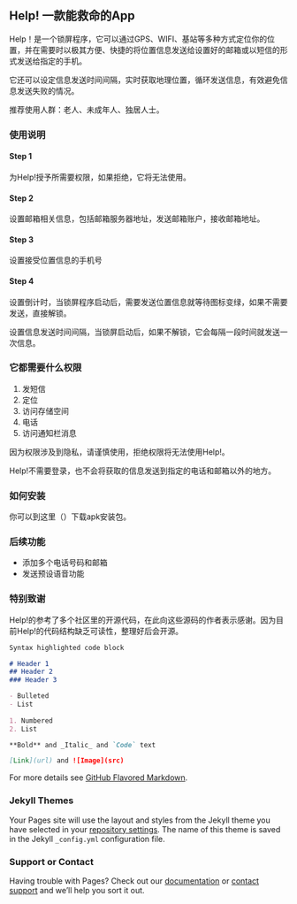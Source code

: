 ## Help! 一款能救命的App

Help！是一个锁屏程序，它可以通过GPS、WIFI、基站等多种方式定位你的位置，并在需要时以极其方便、快捷的将位置信息发送给设置好的邮箱或以短信的形式发送给指定的手机。

它还可以设定信息发送时间间隔，实时获取地理位置，循环发送信息，有效避免信息发送失败的情况。

推荐使用人群：老人、未成年人、独居人士。

### 使用说明

#### Step 1

为Help!授予所需要权限，如果拒绝，它将无法使用。

#### Step 2

设置邮箱相关信息，包括邮箱服务器地址，发送邮箱账户，接收邮箱地址。

#### Step 3

设置接受位置信息的手机号

#### Step 4

设置倒计时，当锁屏程序启动后，需要发送位置信息就等待图标变绿，如果不需要发送，直接解锁。

设置信息发送时间间隔，当锁屏启动后，如果不解锁，它会每隔一段时间就发送一次信息。

### 它都需要什么权限

1. 发短信
2. 定位
3. 访问存储空间
4. 电话
5. 访问通知栏消息

因为权限涉及到隐私，请谨慎使用，拒绝权限将无法使用Help!。

Help!不需要登录，也不会将获取的信息发送到指定的电话和邮箱以外的地方。

### 如何安装

你可以到这里（）下载apk安装包。

### 后续功能

* 添加多个电话号码和邮箱
* 发送预设语音功能


### 特别致谢

Help!的参考了多个社区里的开源代码，在此向这些源码的作者表示感谢。因为目前Help!的代码结构缺乏可读性，整理好后会开源。

```markdown
Syntax highlighted code block

# Header 1
## Header 2
### Header 3

- Bulleted
- List
 
1. Numbered
2. List

**Bold** and _Italic_ and `Code` text

[Link](url) and ![Image](src)
```

For more details see [GitHub Flavored Markdown](https://guides.github.com/features/mastering-markdown/).

### Jekyll Themes

Your Pages site will use the layout and styles from the Jekyll theme you have selected in your [repository settings](https://github.com/lennylede/Help/settings). The name of this theme is saved in the Jekyll `_config.yml` configuration file.

### Support or Contact

Having trouble with Pages? Check out our [documentation](https://docs.github.com/categories/github-pages-basics/) or [contact support](https://github.com/contact) and we’ll help you sort it out.
